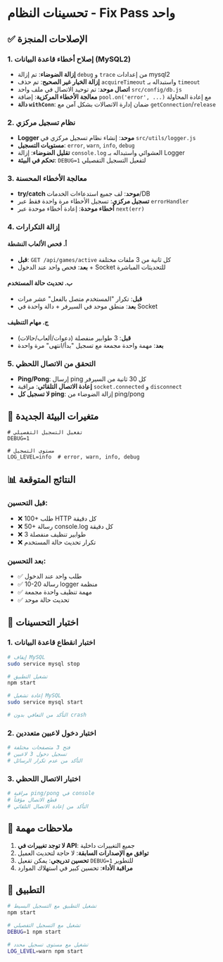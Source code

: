 # تحسينات النظام - Fix Pass واحد

## ✅ الإصلاحات المنجزة

### 1. إصلاح أخطاء قاعدة البيانات (MySQL2)

- **إزالة الضوضاء**: تم إزالة `debug` و `trace` من إعدادات mysql2
- **إزالة الخيار غير الصحيح**: تم حذف `acquireTimeout` واستبداله بـ `timeout`
- **اتصال موحد**: تم توحيد الاتصال في ملف واحد `src/config/db.js`
- **معالجة الأخطاء المركزية**: إضافة `pool.on('error', ...)` مع إعادة المحاولة
- **دالة `withConn`**: ضمان إدارة الاتصالات بشكل آمن مع `getConnection`/`release`

### 2. نظام تسجيل مركزي

- **Logger موحد**: إنشاء نظام تسجيل مركزي في `src/utils/logger.js`
- **مستويات التسجيل**: `error`, `warn`, `info`, `debug`
- **تقليل الضوضاء**: إزالة `console.log` العشوائي واستبداله بـ Logger
- **تحكم في البيئة**: `DEBUG=1` لتفعيل التسجيل التفصيلي

### 3. معالجة الأخطاء المحسنة

- **try/catch موحد**: لف جميع استدعاءات الخدمات/DB
- **تسجيل مركزي**: تسجيل الأخطاء مرة واحدة فقط عبر `errorHandler`
- **أخطاء موحدة**: إعادة أخطاء موحدة عبر `next(err)`

### 4. إزالة التكرارات

#### أ. فحص الألعاب النشطة
- **قبل**: `GET /api/games/active` كل ثانية من 3 ملفات مختلفة
- **بعد**: فحص واحد عند الدخول + Socket للتحديثات المباشرة

#### ب. تحديث حالة المستخدم
- **قبل**: تكرار "المستخدم متصل بالفعل" عشر مرات
- **بعد**: منطق موحد في السيرفر + دالة واحدة في Socket

#### ج. مهام التنظيف
- **قبل**: 3 طوابير منفصلة (دعوات/ألعاب/حالات)
- **بعد**: مهمة واحدة مجمعة مع تسجيل "بدأ/انتهى" مرة واحدة

### 5. التحقق من الاتصال اللحظي

- **Ping/Pong**: إرسال ping كل 30 ثانية من السيرفر
- **إعادة الاتصال التلقائي**: مراقبة `socket.connected` و `disconnect`
- **لا تسجيل كل ping**: إزالة الضوضاء من ping/pong

## 🔧 متغيرات البيئة الجديدة

```env
# تفعيل التسجيل التفصيلي
DEBUG=1

# مستوى التسجيل
LOG_LEVEL=info  # error, warn, info, debug
```

## 📊 النتائج المتوقعة

### قبل التحسين:
- ❌ 100+ طلب HTTP كل دقيقة
- ❌ 50+ رسالة console.log كل دقيقة  
- ❌ 3 طوابير تنظيف منفصلة
- ❌ تكرار تحديث حالة المستخدم

### بعد التحسين:
- ✅ طلب واحد عند الدخول
- ✅ 10-20 رسالة logger منظمة
- ✅ مهمة تنظيف واحدة مجمعة
- ✅ تحديث حالة موحد

## 🧪 اختبار التحسينات

### 1. اختبار انقطاع قاعدة البيانات
```bash
# إيقاف MySQL
sudo service mysql stop

# تشغيل التطبيق
npm start

# إعادة تشغيل MySQL  
sudo service mysql start

# التأكد من التعافي بدون crash
```

### 2. اختبار دخول لاعبين متعددين
```bash
# فتح 3 متصفحات مختلفة
# تسجيل دخول 3 لاعبين
# التأكد من عدم تكرار الرسائل
```

### 3. اختبار الاتصال اللحظي
```bash
# مراقبة ping/pong في console
# قطع الاتصال مؤقتاً
# التأكد من إعادة الاتصال التلقائي
```

## 📝 ملاحظات مهمة

1. **لا توجد تغييرات في API**: جميع التغييرات داخلية
2. **توافق مع الإصدارات السابقة**: لا حاجة لتحديث العميل
3. **تحسين تدريجي**: يمكن تفعيل `DEBUG=1` للتطوير
4. **مراقبة الأداء**: تحسين كبير في استهلاك الموارد

## 🚀 التطبيق

```bash
# تشغيل التطبيق مع التسجيل البسيط
npm start

# تشغيل مع التسجيل التفصيلي
DEBUG=1 npm start

# تشغيل مع مستوى تسجيل محدد
LOG_LEVEL=warn npm start
``` 
